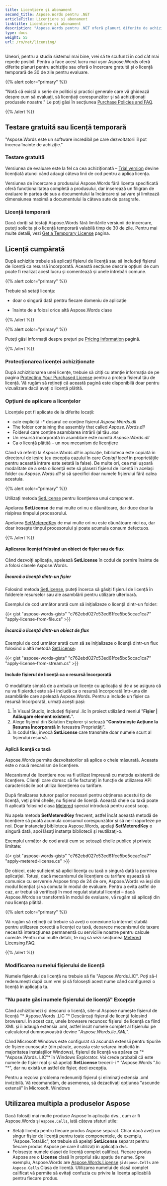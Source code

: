 ```yaml
---
title: Licențiere și abonament
second_title: Aspose.Words pentru .NET
articleTitle: Licențiere și abonament
linktitle: Licențiere și abonament
description: "Aspose.Words pentru .NET oferă planuri diferite de achiziție sau oferă un Test Gratuit și o Licență Temporară de 30 de zile pentru evaluare folosind politici de licențiere și abonament în C#."
type: docs
weight: 55
url: /ro/net/licensing/
---
```


Uneori, pentru a studia sistemul mai bine, vrei să te scufunzi în cod cât mai repede posibil. Pentru a face acest lucru mai ușor Aspose.Words oferă diferite planuri pentru achiziție sau oferă o încercare gratuită și o licență temporară de 30 de zile pentru evaluare.

{{% alert color="primary" %}}

"Notă că există o serie de politici și practici generale care vă ghidează despre cum să evaluați, să licențiați corespunzător și să achiziționați produsele noastre." Le poţi găsi în secţiunea [Purchase Policies and FAQ](https://purchase.aspose.com/policies/).

{{% /alert %}}

## Testare gratuită sau licență temporară

"Aspose.Words este un software incredibil pe care dezvoltatorii îl pot încerca înainte de achiziție."

### Testare gratuită

Versiunea de evaluare este la fel ca cea achiziționată – [Trial version](https://releases.aspose.com/words/) devine licențiată atunci când adaugi câteva linii de cod pentru a aplica licența.

Versiunea de încercare a produsului Aspose.Words fără licența specificată oferă funcționalitatea completă a produsului, dar inserează un filigran de evaluare în partea de sus a documentului la încărcare și salvare și limitează dimensiunea maximă a documentului la câteva sute de paragrafe.

### Licență temporară

Dacă doriți să testați Aspose.Words fără limitările versiunii de încercare, puteți solicita și o licență temporară valabilă timp de 30 de zile. Pentru mai multe detalii, vezi [Get a Temporary License](https://purchase.aspose.com/temporary-license/) pagina.

## Licență cumpărată

După achiziție trebuie să aplicați fișierul de licență sau să includeți fișierul de licență ca resursă încorporată. Această secțiune descrie opțiuni de cum poate fi realizat acest lucru și comentează și unele întrebări comune.

{{% alert color="primary" %}}

Trebuie să setaţi licenţa:

* doar o singură dată pentru fiecare domeniu de aplicație

* înainte de a folosi orice altă Aspose.Words clase

{{% /alert %}}

{{% alert color="primary" %}}

Puteți găsi informații despre prețuri pe [Pricing Information](https://purchase.aspose.com/pricing/words/family/) pagină.

{{% /alert %}}

### Protecționarea licenței achiziționate

După achiziționarea unei licențe, trebuie să citiți cu atenție informația de pe pagina [Protecting Your Purchased License](https://purchase.aspose.com/orders/protecting-your-license-file) pentru a proteja fișierul tău de licență. Vă rugăm să rețineți că această pagină este disponibilă doar pentru vizualizare dacă aveți o licență plătită.

### Opțiuni de aplicare a licențelor

Licențele pot fi aplicate de la diferite locații:

* cale explicită
-* dosarul ce conține fișierul *Aspose.Words.dll*
* The folder containing the assembly that called *Aspose.Words.dll*
* Folderul care conține asamblarea intrării (al tău *.exe*
* Un resursă încorporată în asamblare este numită *Aspose.Words.dll*
* Ca o licență plătită – un nou mecanism de licențiere

Când vă referiți la *Aspose.Words.dll* în aplicație, biblioteca este copiată în directorul de ieșire (cu excepția cazului în care *Copiați local* în proprietățile pentru această intrare este setată la false). De multe ori, cea mai ușoară modalitate de a seta o licență este să plasezi fișierul de licență în același folder cu *Aspose.Words.dll* și să specifici doar numele fișierului fără calea acestuia.

{{% alert color="primary" %}}

Utilizați metoda [SetLicense](https://reference.aspose.com/words/net/aspose.words/license/setlicense/#setlicense) pentru licențierea unui component.

Apelarea **SetLicense** de mai multe ori nu e dăunătoare, dar duce doar la risipirea timpului procesorului.

Apelarea [SetMeteredKey](https://reference.aspose.com/words/net/aspose.words/metered/setmeteredkey/) de mai multe ori nu este dăunătoare nici ea, dar doar irosește timpul procesorului și poate acumula consum defectuos.

{{% /alert %}}

#### Aplicarea licenței folosind un obiect de fișier sau de flux

Când dezvolți aplicația, apelează **SetLicense** în codul de pornire înainte de a folosi clasele Aspose.Words.

##### Încarcă o licență dintr-un fișier

Folosind metoda [SetLicense](https://reference.aspose.com/words/net/aspose.words/license/setlicense/), puteți încerca să găsiți fișierul de licență în folderele resurselor sau ale asamblării pentru utilizare ulterioară.

Exemplul de cod următor arată cum să inițializeze o licență dintr-un folder:

{{< gist "aspose-words-gists" "c762ebd027c53ed61fce5bc5ccac1ca7" "apply-license-from-file.cs" >}}

##### Încarcă o licență dintr-un obiect de flux

Exemplul de cod următor arată cum să se inițializeze o licență dintr-un flux folosind o altă metodă [SetLicense](https://reference.aspose.com/words/net/aspose.words/license/setlicense/):

{{< gist "aspose-words-gists" "c762ebd027c53ed61fce5bc5ccac1ca7" "apply-license-from-stream.cs" >}}

#### Include fișierul de licență ca o resursă încorporată

O modalitate simplă de a ambala un licențe cu aplicația și de a se asigura că nu va fi pierdut este să-l includă ca o resursă încorporată într-una din asamblările care apelează Aspose.Words. Pentru a include un fișier ca resursă încorporată, urmați acești pași:

1. În Visual Studio, includeţi fişierul .lic în proiect utilizând meniul "**Fișier | Adăugare element existent.**".
2. Alege fișierul din Solution Explorer și setează "**Construiește Acțiune la Resursa Încorporată** în fereastra Proprietăți".
3. În codul tău, invocă **SetLicense** care transmite doar numele scurt al fișierului resursă.

#### Aplică licență cu taxă

Aspose.Words permite dezvoltatorilor să aplice o cheie măsurată. Aceasta este o nouă mecanism de licențiere.

Mecanismul de licențiere nou va fi utilizat împreună cu metoda existentă de licențiere. Clienții care doresc să fie facturați în funcție de utilizarea API caracteristicile pot utiliza licențierea cu tarifare.

După finalizarea tuturor pașilor necesari pentru obținerea acestui tip de licență, veți primi cheile, nu fișierul de licență. Această cheie cu taxă poate fi aplicată folosind clasa [Metered](https://reference.aspose.com/words/net/aspose.words/metered/) special introdusă pentru acest scop.

Nu apela metoda **SetMeteredKey** frecvent, astfel încât această metodă de licențiere să poată acumula consumul corespunzător și să ne-l raporteze pe noi. Doar instanciaţi biblioteca Aspose.Words, apelaţi **SetMeteredKey** o singură dată, apoi lăsaţi instanţa bibliotecii şi reutilizaţi-o.

Exemplul următor de cod arată cum se setează cheile publice și private limitate:

{{< gist "aspose-words-gists" "c762ebd027c53ed61fce5bc5ccac1ca7" "apply-metered-license.cs" >}}

De obicei, este suficient să aplici licenţa cu taxă o singură dată la pornirea aplicaţiei. Totuși, dacă mecanismul de licențiere cu tarifare eșuează să comunice cu serverele Aspose timp de 24 de ore, Aspose.Words va ieși din modul licențiat și va comuta în modul de evaluare. Pentru a evita astfel de caz, ar trebui să verificați în mod regulat statutul licenței – dacă Aspose.Words se transformă în modul de evaluare, vă rugăm să aplicați din nou licența plătită.

{{% alert color="primary" %}}

Vă rugăm să rețineți că trebuie să aveți o conexiune la internet stabilă pentru utilizarea corectă a licenței cu taxă, deoarece mecanismul de taxare necesită interacțiunea permanentă cu serviciile noastre pentru calcule corecte. Pentru mai multe detalii, te rog să vezi secțiunea [Metered Licensing FAQ](https://purchase.aspose.com/faqs/licensing/metered/).

{{% /alert %}}

### Modificarea numelui fișierului de licență

Numele fișierului de licență nu trebuie să fie "Aspose.Words.LIC". Poți să-l redenumești după cum vrei și să folosești acest nume când configurezi o licență în aplicația ta.

### "Nu poate găsi numele fișierului de licență" Excepție

Când achiziționezi și descarci o licență, site-ul Aspose numește fișierul de licență "* Aspose.Words .LIC "* Descărcaţi fişierul de licenţă folosind browserul. În acest caz, unele browsere recunosc fișierul de licență ca fiind XML și îi adaugă extensia .xml, astfel încât numele complet al fișierului pe calculatorul dumneavoastră devine "*Aspose.Words.lic.XML"*.

Când Microsoft Windows este configurat să ascundă extensii pentru tipurile de fișiere cunoscute (din păcate, aceasta este setarea implicită în majoritatea instalațiilor Windows), fișierul de licență va apărea ca "* "Aspose.Words. LIC"* în Windows Explorator. Voi crede probabil că este numele de fișier real și să apelați **SetLicense** trecerii-i * "Aspose.Words ".lic "*", dar nu există un astfel de fișier, deci excepția.

Pentru a rezolva problema redenumiţi fişierul şi eliminaţi extensia .xml invizibilă. Vă recomandăm, de asemenea, să dezactivați opțiunea "ascunde extensii" în Microsoft. Windows

## Utilizarea multipla a produselor Aspose

Dacă folosiți mai multe produse Aspose în aplicația dvs., cum ar fi Aspose.Words și `Aspose.Cells`, iată câteva sfaturi utile:

* Setați licența pentru fiecare produs Aspose separat. Chiar dacă aveți un singur fișier de licență pentru toate componentele, de exemplu, "Aspose.Total.lic", tot trebuie să apelați **SetLicense** separat pentru fiecare produs Aspose pe care îl utilizați în aplicația dvs.
* Folosește numele clasei de licență complet calificat. Fiecare produs Aspose are o **License** clasă în propriul său spațiu de nume. Spre exemplu, Aspose.Words are [Aspose.Words.License](https://reference.aspose.com/words/net/aspose.words/license/) și `Aspose.Cells` are `Aspose.Cells`.Clasa de licență. Utilizarea numelui de clasă complet calificat vă permite să evitați confuzia cu privire la licența aplicabilă pentru fiecare produs.
